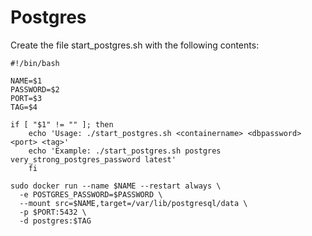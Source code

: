 # Postgres

Create the file start_postgres.sh with the following contents:

```
#!/bin/bash

NAME=$1
PASSWORD=$2
PORT=$3
TAG=$4

if [ "$1" != "" ]; then
    echo 'Usage: ./start_postgres.sh <containername> <dbpassword> <port> <tag>'
    echo 'Example: ./start_postgres.sh postgres very_strong_postgres_password latest'
    fi
    
sudo docker run --name $NAME --restart always \
  -e POSTGRES_PASSWORD=$PASSWORD \
  --mount src=$NAME,target=/var/lib/postgresql/data \
  -p $PORT:5432 \
  -d postgres:$TAG
```
